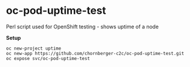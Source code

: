 # oc-pod-uptime-test

Perl script used for OpenShift testing - shows uptime of a node

**Setup**

```
oc new-project uptime
oc new-app https://github.com/chornberger-c2c/oc-pod-uptime-test.git
oc expose svc/oc-pod-uptime-test
```
